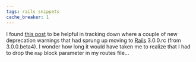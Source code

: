 ```yaml
---
tags: rails snippets
cache_breaker: 1
---
```


I found [this post](http://exviva.posterous.com/upgrading-a-rails-3-beta-4-application-to-rai) to be helpful in tracking down where a couple of new deprecation warnings that had sprung up moving to [Rails](/wiki/Rails) 3.0.0.rc (from 3.0.0.beta4). I wonder how long it would have taken me to realize that I had to drop the `map` block parameter in my routes file...

